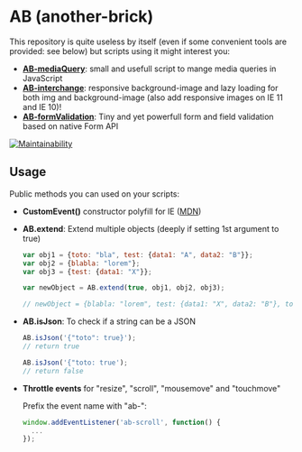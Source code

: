 # AB (another-brick)

This repository is quite useless by itself (even if some convenient tools are provided: see below) but scripts using it might interest you:

- **[AB-mediaQuery](https://github.com/lordfpx/AB-mediaQuery)**: small and usefull script to mange media queries in JavaScript
- **[AB-interchange](https://github.com/lordfpx/AB-interchange)**: responsive background-image and lazy loading for both img and background-image (also add responsive images on IE 11 and IE 10)!
- **[AB-formValidation](https://github.com/lordfpx/AB-formValidation)**: Tiny and yet powerfull form and field validation based on native Form API

[![Maintainability](https://api.codeclimate.com/v1/badges/5e584107506e5d5e84c3/maintainability)](https://codeclimate.com/github/lordfpx/AB/maintainability)


## Usage

Public methods you can used on your scripts:

- **CustomEvent()** constructor polyfill for IE ([MDN](https://developer.mozilla.org/en-US/docs/Web/API/CustomEvent/CustomEvent))
- **AB.extend**: Extend multiple objects (deeply if setting 1st argument to true)
  ```js
  var obj1 = {toto: "bla", test: {data1: "A", data2: "B"}};
  var obj2 = {blabla: "lorem"};
  var obj3 = {test: {data1: "X"}};

  var newObject = AB.extend(true, obj1, obj2, obj3);

  // newObject = {blabla: "lorem", test: {data1: "X", data2: "B"}, toto: "bla"}
  ```
- **AB.isJson**: To check if a string can be a JSON
  ```js
  AB.isJson('{"toto": true}');
  // return true

  AB.isJson('{"toto: true');
  // return false
  ```
- **Throttle events** for "resize", "scroll", "mousemove" and "touchmove"

  Prefix the event name with "ab-":
  ```js
  window.addEventListener('ab-scroll', function() {
    ...
  });
  ```


